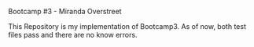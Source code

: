 Bootcamp #3 - Miranda Overstreet

This Repository is my implementation of Bootcamp3. As of now, both test files pass and there are no know errors.
